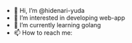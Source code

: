 - 👋 Hi, I’m @hidenari-yuda
- 👀 I’m interested in developing web-app
- 🌱 I’m currently learning golang 
- 📫 How to reach me:

<!---
hidenari-yuda/hidenari-yuda is a ✨ special ✨ repository because its `README.md` (this file) appears on your GitHub profile.
You can click the Preview link to take a look at your changes.
--->
